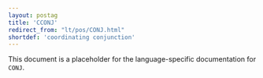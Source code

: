 ```yaml
---
layout: postag
title: 'CCONJ'
redirect_from: "lt/pos/CONJ.html"
shortdef: 'coordinating conjunction'
---
```


This document is a placeholder for the language-specific documentation
for `CONJ`.
